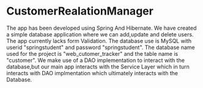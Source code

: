 # CustomerRealationManager
The app has been developed using Spring And Hibernate.
We have created a simple database application where we can add,update and delete users.
The app currently lacks form Validation.
The database use is MySQL with userid "springstudent" and password "springstudent".
The database name used for the project is "web_cutomer_tracker" and the table name is "customer".
We make use of a DAO implementation to interact with the database,but our main app interacts with the Service Layer which in turn interacts with DAO implmentation which ultimately interacts with the Database.
